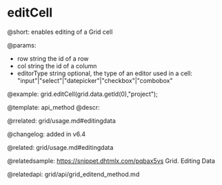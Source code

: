 editCell
=============

@short: enables editing of a Grid cell


@params:
- row 		string				the id of a row
- col 		string 				the id of a column
- editorType    string          optional, the type of an editor used in a cell: "input"|"select"|"datepicker"|"checkbox"|"combobox"



@example:
grid.editCell(grid.data.getId(0),"project");


@template: api_method
@descr:


@rrelated: grid/usage.md#editingdata


@changelog: added in v6.4

@related: grid/usage.md#editingdata

@relatedsample:
https://snippet.dhtmlx.com/pqbax5vs	Grid. Editing Data

@relatedapi: grid/api/grid_editend_method.md
